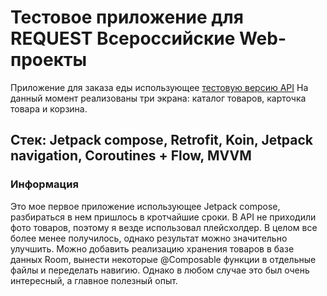 # Тестовое приложение для REQUEST Всероссийские Web-проекты

Приложение для заказа еды использующее [тестовую версию API](https://anika1d.github.io/WorkTestServer)
На данный момент реализованы три экрана: каталог товаров, карточка товара и корзина.

## Стек: Jetpack compose, Retrofit, Koin, Jetpack navigation, Coroutines + Flow, MVVM

### Информация

Это мое первое приложение использующее Jetpack compose, разбираться в нем пришлось в кротчайшие сроки.
В API не приходили фото товаров, поэтому я везде использовал плейсхолдер.
В целом все более менее получилось, однако результат можно значительно улучшить.
Можно добавить реализацию хранения товаров в базе данных Room,
вынести некоторые @Composable функции в отдельные файлы и переделать навигию.
Однако в любом случае это был очень интересный, а главное полезный опыт.
